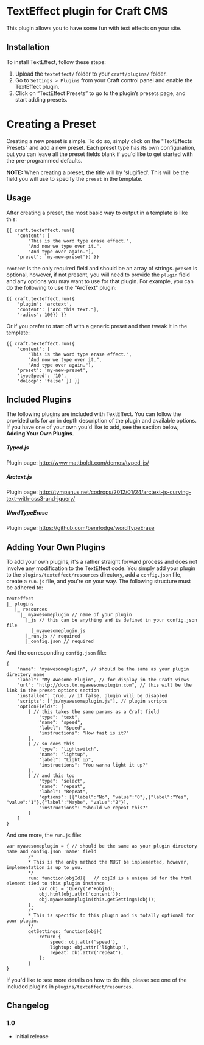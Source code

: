 # TextEffect plugin for Craft CMS

This plugin allows you to have some fun with text effects on your site.

## Installation

To install TextEffect, follow these steps:

1.  Upload the `texteffect/` folder to your `craft/plugins/` folder.
2.  Go to `Settings > Plugins` from your Craft control panel and enable the TextEffect plugin.
3.  Click on “TextEffect Presets” to go to the plugin’s presets page, and start adding presets.

# Creating a Preset
Creating a new preset is simple.  To do so, simply click on the "TextEffects Presets" and add a new preset.  Each preset type has its own configuration, but you can leave all the preset fields blank if you'd like to get started with the pre-programmed defaults.

**NOTE:** When creating a preset, the title will by 'slugified'.  This will be the field you will use to specify the ` preset ` in the template.

## Usage

After creating a preset, the most basic way to output in a template is like this:

```
{{ craft.texteffect.run({
    'content': [
        "This is the word type erase effect.", 
        "And now we type over it.", 
        "And type over again."],
    'preset': 'my-new-preset'}) }}
```
` content ` is the only required field and should be an array of strings.  ` preset ` is optional, however, if not present, you will need to provide the ` plugin ` field and any options you may want to use for that plugin.  For example, you can do the following to use the "ArcText" plugin:
```
{{ craft.texteffect.run({
    'plugin': 'arctext',
    'content': ["Arc this text."],
    'radius': 100}) }}
```

Or if you prefer to start off with a generic preset and then tweak it in the template:
```
{{ craft.texteffect.run({
    'content': [
        "This is the word type erase effect.", 
        "And now we type over it.", 
        "And type over again."],
    'preset': 'my-new-preset',
    'typeSpeed': '10',
    'doLoop': 'false' }) }}
```
## Included Plugins
The following plugins are included with TextEffect.  You can follow the provided urls for an in depth description of the plugin and available options.  If you have one of your own you'd like to add, see the section below, **Adding Your Own Plugins**.
##### Typed.js 
Plugin page: http://www.mattboldt.com/demos/typed-js/

##### Arctext.js
Plugin page: http://tympanus.net/codrops/2012/01/24/arctext-js-curving-text-with-css3-and-jquery/

##### WordTypeErase
Plugin page: https://github.com/benrlodge/wordTypeErase

## Adding Your Own Plugins
To add your own plugins, it's a rather straight forward process and does not involve any modification to the TextEffect code.  You simply add your plugin to the ` plugins/texteffect/resources ` directory, add a ` config.json ` file, create a ` run.js ` file, and you're on your way.  The following structure must be adhered to:
```
texteffect
|_ plugins
   |_ resources
     |_ myawesomeplugin // name of your plugin
       |_js // this can be anything and is defined in your config.json file
         |_myawesomeplugin.js
       |_run.js // required
       |_config.json // required
```
And the corresponding ` config.json ` file:
```
{
    "name": "myawesomeplugin", // should be the same as your plugin directory name
    "label": "My Awesome Plugin", // for display in the Craft views
    "url": "http://docs.to.myawesomeplugin.com", // this will be the link in the preset options section
    "installed": true, // if false, plugin will be disabled
    "scripts": ["js/myawesomeplugin.js"], // plugin scripts
    "optionFields": [
        { // this takes the same params as a Craft field
            "type": "text",
            "name": "speed",
            "label": "Speed",
            "instructions": "How fast is it?"
        },
        { // so does this
            "type": "lightswitch",
            "name": "lightup",
            "label": "Light Up",
            "instructions": "You wanna light it up?"
        },
        { // and this too
            "type": "select",
            "name": "repeat",
            "label": "Repeat",
            "options": [{"label":"No", "value":"0"},{"label":"Yes", "value":"1"},{"label":"Maybe", "value":"2"}],
            "instructions": "Should we repeat this?"
        }
    ]
}
```
And one more, the ` run.js ` file:
```
var myawesomeplugin = { // should be the same as your plugin directory name and config.json 'name' field
        /*
        * This is the only method the MUST be implemented, however, implementation is up to you.
        */
        run: function(objId){   // objId is a unique id for the html element tied to this plugin instance
            var obj = jQuery('#'+objId);
            obj.html(obj.attr('content'));
            obj.myawesomeplugin(this.getSettings(obj));
        },
        /*
        * This is specific to this plugin and is totally optional for your plugin.
        */
        getSettings: function(obj){
            return {
                speed: obj.attr('speed'),
                lightup: obj.attr('lightup'),
                repeat: obj.attr('repeat'),
            };
        }
}
```

If you'd like to see more details on how to do this, please see one of the included plugins in ` plugins/texteffect/resources `.

## Changelog

### 1.0

* Initial release
